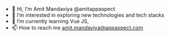 - 👋 Hi, I’m Amit Mandaviya @amitappaspect
- 👀 I’m interested in exploring new technologies and tech stacks
- 🌱 I’m currently learning Vue JS,
- 📫 How to reach me amit.mandaviya@appaspect.com

<!---
amitappaspect/amitappaspect is a ✨ special ✨ repository because its `README.md` (this file) appears on your GitHub profile.
You can click the Preview link to take a look at your changes.
--->

